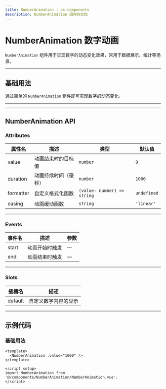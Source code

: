```yaml
---
title: NumberAnimation | as-components
description: NumberAnimation 组件的文档
---
```


# NumberAnimation 数字动画

`NumberAnimation` 组件用于实现数字的动态变化效果，常用于数据展示、统计等场景。

---

## 基础用法

通过简单的 `NumberAnimation` 组件即可实现数字的动态变化。

<preview path="../demo/NumberAnimation/Basic.vue" language="vue"></preview>

---

---

## NumberAnimation API

### Attributes

| 属性名       | 描述                           | 类型                       | 默认值       |
| ------------ | ------------------------------ | -------------------------- | ------------ |
| value        | 动画结束时的目标值             | `number`                   | `0`          |
| duration     | 动画持续时间（毫秒）           | `number`                   | `1000`       |
| formatter    | 自定义格式化函数               | `(value: number) => string` | `undefined` |
| easing       | 动画缓动函数                   | `string`                   | `'linear'`   |

---

### Events

| 事件名       | 描述                           | 参数                       |
| ------------ | ------------------------------ | -------------------------- |
| start        | 动画开始时触发                 | —                          |
| end          | 动画结束时触发                 | —                          |

---

### Slots

| 插槽名       | 描述                           |
| ------------ | ------------------------------ |
| default      | 自定义数字内容的显示           |

---

## 示例代码

### 基础用法

```vue
<template>
  <NumberAnimation :value="1000" />
</template>

<script setup>
import NumberAnimation from '@/components/NumberAnimation/NumberAnimation.vue';
</script>